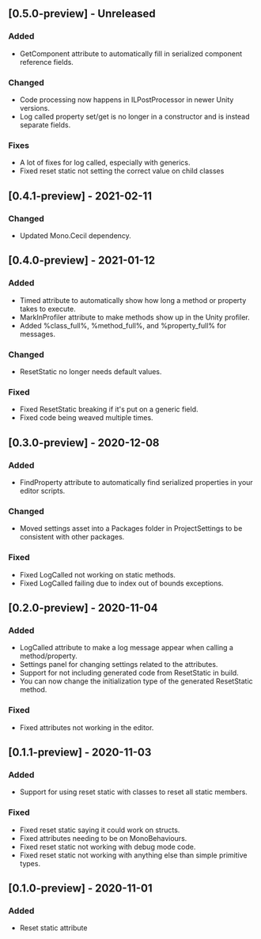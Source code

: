 ## [0.5.0-preview] - Unreleased
### Added
- GetComponent attribute to automatically fill in serialized component reference fields.

### Changed
- Code processing now happens in ILPostProcessor in newer Unity versions.
- Log called property set/get is no longer in a constructor and is instead separate fields.

### Fixes
- A lot of fixes for log called, especially with generics.
- Fixed reset static not setting the correct value on child classes

## [0.4.1-preview] - 2021-02-11
### Changed
- Updated Mono.Cecil dependency.

## [0.4.0-preview] - 2021-01-12
### Added
- Timed attribute to automatically show how long a method or property takes to execute.
- MarkInProfiler attribute to make methods show up in the Unity profiler.
- Added %class_full%, %method_full%, and %property_full% for messages.

### Changed
- ResetStatic no longer needs default values.

### Fixed
- Fixed ResetStatic breaking if it's put on a generic field.
- Fixed code being weaved multiple times.

## [0.3.0-preview] - 2020-12-08
### Added
- FindProperty attribute to automatically find serialized properties in your editor scripts.

### Changed
- Moved settings asset into a Packages folder in ProjectSettings to be consistent with other packages.

### Fixed
- Fixed LogCalled not working on static methods.
- Fixed LogCalled failing due to index out of bounds exceptions.

## [0.2.0-preview] - 2020-11-04
### Added
- LogCalled attribute to make a log message appear when calling a method/property.
- Settings panel for changing settings related to the attributes.
- Support for not including generated code from ResetStatic in build.
- You can now change the initialization type of the generated ResetStatic method.

### Fixed
- Fixed attributes not working in the editor.

## [0.1.1-preview] - 2020-11-03
### Added 
- Support for using reset static with classes to reset all static members.

### Fixed
- Fixed reset static saying it could work on structs.
- Fixed attributes needing to be on MonoBehaviours.
- Fixed reset static not working with debug mode code.
- Fixed reset static not working with anything else than simple primitive types.

## [0.1.0-preview] - 2020-11-01
### Added
- Reset static attribute
